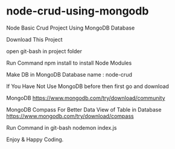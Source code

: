 # node-crud-using-mongodb
Node Basic Crud Project Using MongoDB Database

Download This Project

open git-bash in project folder

Run Command npm install to install Node Modules

Make DB in MongoDB Database name : node-crud

If You Have Not Use MongoDB before then first go and download

MongoDB
https://www.mongodb.com/try/download/community

MongoDB Compass For Better Data View of Table in Database
https://www.mongodb.com/try/download/compass

Run Command in git-bash nodemon index.js

Enjoy & Happy Coding.
